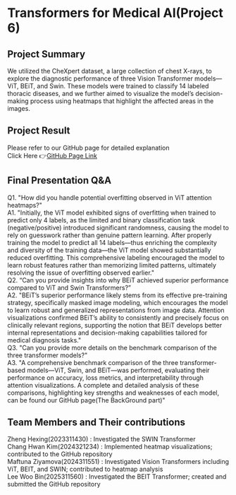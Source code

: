 # Transformers for Medical AI(Project 6)

## Project Summary
We utilized the CheXpert dataset, a large collection of chest X-rays, to explore the diagnostic performance of three Vision Transformer models—ViT, BEiT, and Swin. These models were trained to classify 14 labeled thoracic diseases, and we further aimed to visualize the model’s decision-making process using heatmaps that highlight the affected areas in the images.

## Project Result
Please refer to our GitHub page for detailed explanation  
Click Here 👉[GitHub Page Link](https://leewoobin-ctrl.github.io/Project-6/)

## Final Presentation Q&A
Q1. "How did you handle potential overfitting observed in ViT attention heatmaps?"  
A1. "Initially, the ViT model exhibited signs of overfitting when trained to predict only 4 labels, as the limited and binary classification task (negative/positive) introduced significant randomness, causing the model to rely on guesswork rather than genuine pattern learning. After properly training the model to predict all 14 labels—thus enriching the complexity and diversity of the training data—the ViT model showed substantially reduced overfitting. This comprehensive labeling encouraged the model to learn robust features rather than memorizing limited patterns, ultimately resolving the issue of overfitting observed earlier."   
Q2. “Can you provide insights into why BEiT achieved superior performance compared to ViT and Swin Transformers?”  
A2. "BEiT’s superior performance likely stems from its effective pre-training strategy, specifically masked image modeling, which encourages the model to learn robust and generalized representations from image data. Attention visualizations confirmed BEiT’s ability to consistently and precisely focus on clinically relevant regions, supporting the notion that BEiT develops better internal representations and decision-making capabilities tailored for medical diagnosis tasks."   
Q3. "Can you provide more details on the benchmark comparison of the three transformer models?"  
A3. "A comprehensive benchmark comparison of the three transformer-based models—ViT, Swin, and BEiT—was performed, evaluating their performance on accuracy, loss metrics, and interpretability through attention visualizations. A complete and detailed analysis of these comparisons, highlighting key strengths and weaknesses of each model, can be found our GitHub page(The BackGround part)"  


## Team Members and Their contributions
Zheng Hexing(2023311430) : Investigated the SWIN Transformer  
Chang Hwan Kim(2024321234) : Implemented heatmap visualizations; contributed to the GitHub repository  
Maftuna Ziyamova(2024311551) : Investigated Vision Transformers including ViT, BEIT, and SWIN; contributed to heatmap analysis  
Lee Woo Bin(2025311560) : Investigated the BEIT Transformer; created and submitted the GitHub repository
